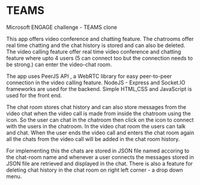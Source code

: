 # TEAMS
Microsoft ENGAGE challenge - TEAMS clone

This app offers video conference and chatting feature. The chatrooms offer real time chatting and the chat history is stored and can also be deleted. 
The video calling feature offer real time video conference and chatting feature where upto 4 users (5 can connect too but the connection needs to be strong.) can enter the video-chat room.

The app uses PeerJS API , a WebRTC library for easy peer-to-peer connection in the video calling feature.
NodeJS - Express and Socket.IO frameworks are used for the backend. Simple HTML,CSS and JavaScript is used for the front end.


The chat room stores chat history and can also store messages from the video chat when the video call is made from inside the chatroom using the icon.
So the user can chat in the chatroom then click on the icon to connect with the users in the chatroom. In the video chat room the users can talk and chat. 
When the user ends the video call and enters the chat room again all the chats from the video call will be added in the chat room history.

For implementing this the chats are stored in JSON file named accoring to the chat-room name and whenever a user connects the messages stored in JSON file are retrieved and displayed in the chat.
There is also a feature for deleting chat history in the chat room on right left corner - a drop down menu.
